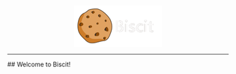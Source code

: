 <p align="center">
  <img src="logo.gif" alt="Biscit logo" width="200"/>
</p>
<hr />
## Welcome to Biscit!
